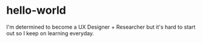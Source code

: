 # hello-world
I'm determined to become a UX Designer + Researcher but it's hard to start out so I keep on learning everyday.
